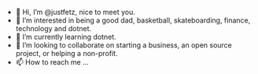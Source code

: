 - 👋 Hi, I’m @justfetz, nice to meet you.
- 👀 I’m interested in being a good dad, basketball, skateboarding, finance, technology and dotnet.
- 🌱 I’m currently learning dotnet.
- 💞️ I’m looking to collaborate on starting a business, an open source project, or helping a non-profit.
- 📫 How to reach me ...

<!---
justfetz/justfetz is a ✨ special ✨ repository because its `README.md` (this file) appears on your GitHub profile.
You can click the Preview link to take a look at your changes.
--->
